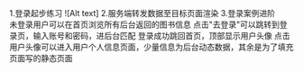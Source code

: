 1.登录起步练习
![Alt text]
2.服务端转发数据至目标页面渲染
3.登录案例进阶  
未登录用户可以在首页浏览所有后台返回的图书信息
点击"去登录"可以跳转到登录页，输入账号和密码，进后台匹配
登录成功跳回首页，顶部显示用户头像
点击用户头像可以进入用户个人信息页面，少量信息为后台动态数据，其余是为了填充页面写的静态页面
